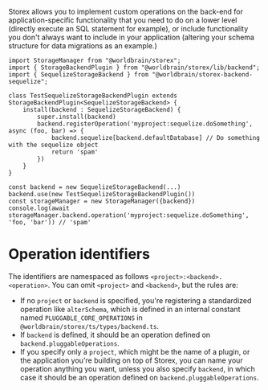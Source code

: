 Storex allows you to implement custom operations on the back-end for application-specific functionality that you need to do on a lower level (directly execute an SQL statement for example), or include functionality you don't always want to include in your application (altering your schema structure for data migrations as an example.)

```
import StorageManager from "@worldbrain/storex";
import { StorageBackendPlugin } from "@worldbrain/storex/lib/backend";
import { SequelizeStorageBackend } from "@worldbrain/storex-backend-sequelize";

class TestSequelizeStorageBackendPlugin extends StorageBackendPlugin<SequelizeStorageBackend> {
    install(backend : SequelizeStorageBackend) {
        super.install(backend)
        backend.registerOperation('myproject:sequelize.doSomething', async (foo, bar) => {
            backend.sequelize[backend.defaultDatabase] // Do something with the sequelize object
            return 'spam'
        })
    }
}

const backend = new SequelizeStorageBackend(...)
backend.use(new TestSequelizeStorageBackendPlugin())
const storageManager = new StorageManager({backend})
console.log(await storageManager.backend.operation('myproject:sequelize.doSomething', 'foo, 'bar')) // 'spam'
```

Operation identifiers
=====================

The identifiers are namespaced as follows `<project>:<backend>.<operation>`. You can omit `<project>` and `<backend>`, but the rules are:
* If no `project` or `backend` is specified, you're registering a standardized operation like `alterSchema`, which is defined in an internal constant named `PLUGGABLE_CORE_OPERATIONS` in `@worldbrain/storex/ts/types/backend.ts`.
* If `backend` is defined, it should be an operation defined on `backend.pluggableOperations`.
* If you specify only a `project`, which might be the name of a plugin, or the application you're building on top of Storex, you can name your operation anything you want, unless you also specify `backend`, in which case it should be an operation defined on `backend.pluggableOperations`.
